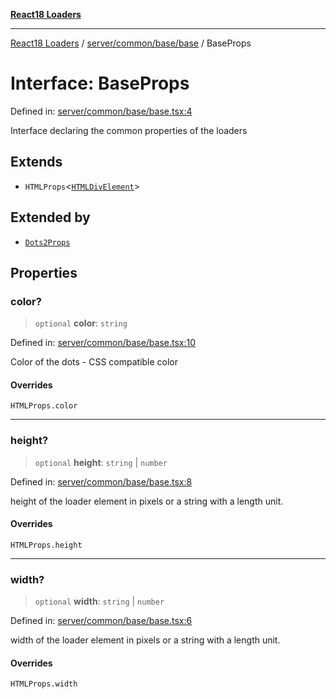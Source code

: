 [**React18 Loaders**](../../../../../README.md)

***

[React18 Loaders](../../../../../modules.md) / [server/common/base/base](../README.md) / BaseProps

# Interface: BaseProps

Defined in: [server/common/base/base.tsx:4](https://github.com/react18-tools/turborepo-template/blob/15f049b3490b4e059828906d31f43a3bb780bbbe/lib/src/server/common/base/base.tsx#L4)

Interface declaring the common properties of the loaders

## Extends

- `HTMLProps`\<[`HTMLDivElement`](https://developer.mozilla.org/docs/Web/API/HTMLDivElement)\>

## Extended by

- [`Dots2Props`](../../../../dots/dots2/dots2/-internal-/interfaces/Dots2Props.md)

## Properties

### color?

> `optional` **color**: `string`

Defined in: [server/common/base/base.tsx:10](https://github.com/react18-tools/turborepo-template/blob/15f049b3490b4e059828906d31f43a3bb780bbbe/lib/src/server/common/base/base.tsx#L10)

Color of the dots - CSS compatible color

#### Overrides

`HTMLProps.color`

***

### height?

> `optional` **height**: `string` \| `number`

Defined in: [server/common/base/base.tsx:8](https://github.com/react18-tools/turborepo-template/blob/15f049b3490b4e059828906d31f43a3bb780bbbe/lib/src/server/common/base/base.tsx#L8)

height of the loader element in pixels or a string with a length unit.

#### Overrides

`HTMLProps.height`

***

### width?

> `optional` **width**: `string` \| `number`

Defined in: [server/common/base/base.tsx:6](https://github.com/react18-tools/turborepo-template/blob/15f049b3490b4e059828906d31f43a3bb780bbbe/lib/src/server/common/base/base.tsx#L6)

width of the loader element in pixels or a string with a length unit.

#### Overrides

`HTMLProps.width`
